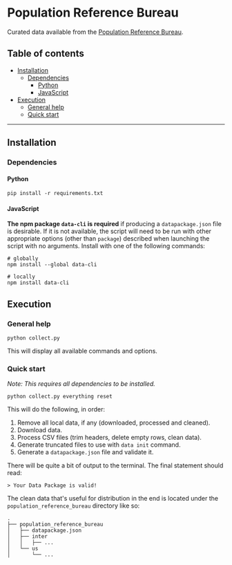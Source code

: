 # Population Reference Bureau

Curated data available from the [Population Reference Bureau](https://www.prb.org/data/).

## Table of contents
<!-- vim-markdown-toc GFM -->

* [Installation](#installation)
    * [Dependencies](#dependencies)
        * [Python](#python)
        * [JavaScript](#javascript)
* [Execution](#execution)
    * [General help](#general-help)
    * [Quick start](#quick-start)

<!-- vim-markdown-toc -->

---

## Installation

### Dependencies

#### Python

    pip install -r requirements.txt

#### JavaScript

**The npm package `data-cli` is required** if producing a `datapackage.json` file is desirable. If it is not available, the script will need to be run with other appropriate options (other than `package`) described when launching the script with no arguments. Install with one of the following commands:

    # globally
    npm install --global data-cli

    # locally
    npm install data-cli

## Execution

### General help

    python collect.py

This will display all available commands and options.

### Quick start

_Note: This requires all dependencies to be installed._

    python collect.py everything reset

This will do the following, in order:

1. Remove all local data, if any (downloaded, processed and cleaned).
2. Download data.
3. Process CSV files (trim headers, delete empty rows, clean data).
4. Generate truncated files to use with `data init` command.
5. Generate a `datapackage.json` file and validate it.

There will be quite a bit of output to the terminal. The final statement should read:

    > Your Data Package is valid!

The clean data that's useful for distribution in the end is located under the `population_reference_bureau` directory like so:

    .
    ├── population_reference_bureau
    │   ├── datapackage.json
    │   ├── inter
    │   │   ├── ...
    │   └── us
    │       └── ...
